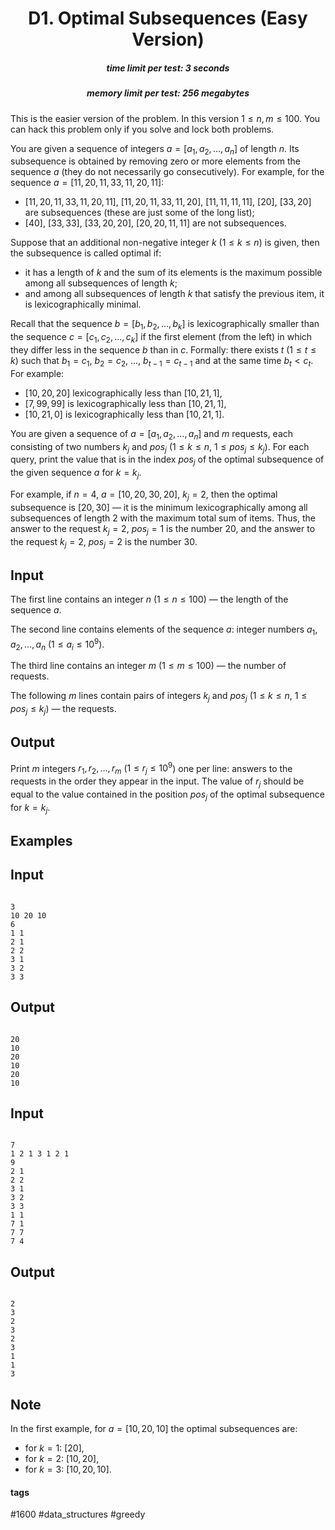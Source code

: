 <h1 style='text-align: center;'> D1. Optimal Subsequences (Easy Version)</h1>

<h5 style='text-align: center;'>time limit per test: 3 seconds</h5>
<h5 style='text-align: center;'>memory limit per test: 256 megabytes</h5>

This is the easier version of the problem. In this version $1 \le n, m \le 100$. You can hack this problem only if you solve and lock both problems.

You are given a sequence of integers $a=[a_1,a_2,\dots,a_n]$ of length $n$. Its subsequence is obtained by removing zero or more elements from the sequence $a$ (they do not necessarily go consecutively). For example, for the sequence $a=[11,20,11,33,11,20,11]$:

* $[11,20,11,33,11,20,11]$, $[11,20,11,33,11,20]$, $[11,11,11,11]$, $[20]$, $[33,20]$ are subsequences (these are just some of the long list);
* $[40]$, $[33,33]$, $[33,20,20]$, $[20,20,11,11]$ are not subsequences.

Suppose that an additional non-negative integer $k$ ($1 \le k \le n$) is given, then the subsequence is called optimal if:

* it has a length of $k$ and the sum of its elements is the maximum possible among all subsequences of length $k$;
* and among all subsequences of length $k$ that satisfy the previous item, it is lexicographically minimal.

Recall that the sequence $b=[b_1, b_2, \dots, b_k]$ is lexicographically smaller than the sequence $c=[c_1, c_2, \dots, c_k]$ if the first element (from the left) in which they differ less in the sequence $b$ than in $c$. Formally: there exists $t$ ($1 \le t \le k$) such that $b_1=c_1$, $b_2=c_2$, ..., $b_{t-1}=c_{t-1}$ and at the same time $b_t<c_t$. For example:

* $[10, 20, 20]$ lexicographically less than $[10, 21, 1]$,
* $[7, 99, 99]$ is lexicographically less than $[10, 21, 1]$,
* $[10, 21, 0]$ is lexicographically less than $[10, 21, 1]$.

You are given a sequence of $a=[a_1,a_2,\dots,a_n]$ and $m$ requests, each consisting of two numbers $k_j$ and $pos_j$ ($1 \le k \le n$, $1 \le pos_j \le k_j$). For each query, print the value that is in the index $pos_j$ of the optimal subsequence of the given sequence $a$ for $k=k_j$.

For example, if $n=4$, $a=[10,20,30,20]$, $k_j=2$, then the optimal subsequence is $[20,30]$ — it is the minimum lexicographically among all subsequences of length $2$ with the maximum total sum of items. Thus, the answer to the request $k_j=2$, $pos_j=1$ is the number $20$, and the answer to the request $k_j=2$, $pos_j=2$ is the number $30$.

## Input

The first line contains an integer $n$ ($1 \le n \le 100$) — the length of the sequence $a$.

The second line contains elements of the sequence $a$: integer numbers $a_1, a_2, \dots, a_n$ ($1 \le a_i \le 10^9$).

The third line contains an integer $m$ ($1 \le m \le 100$) — the number of requests.

The following $m$ lines contain pairs of integers $k_j$ and $pos_j$ ($1 \le k \le n$, $1 \le pos_j \le k_j$) — the requests.

## Output

Print $m$ integers $r_1, r_2, \dots, r_m$ ($1 \le r_j \le 10^9$) one per line: answers to the requests in the order they appear in the input. The value of $r_j$ should be equal to the value contained in the position $pos_j$ of the optimal subsequence for $k=k_j$.

## Examples

## Input


```

3
10 20 10
6
1 1
2 1
2 2
3 1
3 2
3 3

```
## Output


```

20
10
20
10
20
10

```
## Input


```

7
1 2 1 3 1 2 1
9
2 1
2 2
3 1
3 2
3 3
1 1
7 1
7 7
7 4

```
## Output


```

2
3
2
3
2
3
1
1
3

```
## Note

In the first example, for $a=[10,20,10]$ the optimal subsequences are: 

* for $k=1$: $[20]$,
* for $k=2$: $[10,20]$,
* for $k=3$: $[10,20,10]$.


#### tags 

#1600 #data_structures #greedy 